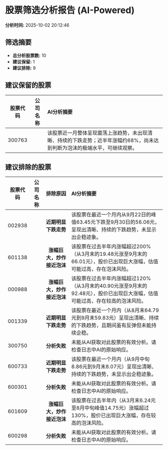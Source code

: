 # 股票筛选分析报告 (AI-Powered)

**分析时间:** 2025-10-02 20:12:46

## 筛选摘要

- **总分析股票数:** 10
- **建议保留:** 1
- **建议排除:** 9

## 建议保留的股票

| 股票代码 | 公司名称 | AI分析摘要 |
|:---:|:---:|:---|
| 300763 |  | 该股票近一月整体呈现震荡上涨趋势，未出现清晰、持续的下跌走势；近半年涨幅约68%，尚未达到判断为泡沫的极端水平，可继续观察。 |

## 建议排除的股票

| 股票代码 | 公司名称 | 排除原因 | AI分析摘要 |
|:---:|:---:|:---:|:---|
| 002938 |  | **近期明显下跌走势** | 该股票在最近一个月内从9月22日的峰值63.45元下跌至9月30日的56.06元，呈现出清晰、持续的下跌趋势，未显示出企稳迹象。 |
| 601138 |  | **涨幅巨大，炒作接近泡沫** | 该股票在过去半年内涨幅超过200%（从3月末的19.48元涨至9月末的66.01元），股价已出现巨大涨幅，估值可能过高，存在泡沫风险。 |
| 000988 |  | **涨幅巨大，炒作接近泡沫** | 该股票在过去半年内涨幅超过120%（从3月末的40.90元涨至9月末的92.48元），股价已出现巨大涨幅，估值可能过高，存在较高的泡沫风险。 |
| 001339 |  | **近期明显下跌走势** | 该股票在最近一个月内（从8月末64.79元到9月末59.83元）呈现出清晰、持续的下跌趋势，且期间虽有反弹但未能持续企稳。 |
| 300750 |  | **分析失败** | 未能从AI获取对此股票的有效分析。请检查日志中AI的原始响应。 |
| 600733 |  | **近期明显下跌走势** | 该股票在最近一个月内（从9月中旬8.86元到9月末8.07元）呈现出清晰、持续的下跌趋势，未显示出企稳迹象。 |
| 600301 |  | **分析失败** | 未能从AI获取对此股票的有效分析。请检查日志中AI的原始响应。 |
| 601609 |  | **涨幅巨大，炒作接近泡沫** | 该股票在过去半年内（从3月末6.24元至8月中旬峰值14.75元）涨幅超过130%，股价已出现巨大涨幅，存在较高的泡沫风险。 |
| 600298 |  | **分析失败** | 未能从AI获取对此股票的有效分析。请检查日志中AI的原始响应。 |

